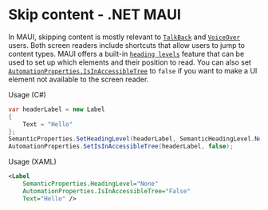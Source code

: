 # Skip content - .NET MAUI

In MAUI, skipping content is mostly relevant to [`TalkBack`](https://appt.org/en/docs/android/features/talkback) and [`VoiceOver`](https://appt.org/en/docs/ios/features/voiceover) users. Both screen readers include shortcuts that allow users to jump to content types. MAUI offers a built-in [`heading levels`](https://learn.microsoft.com/en-us/dotnet/maui/fundamentals/accessibility#heading-levels) feature that can be used to set up which elements and their position to read. You can also set [`AutomationProperties.IsInAccessibleTree`](https://learn.microsoft.com/en-us/dotnet/maui/fundamentals/accessibility#isinaccessibletree) to `false` if you want to make a UI element not available to the screen reader.

Usage (C#)

```csharp
var headerLabel = new Label
{
    Text = "Hello"
};
SemanticProperties.SetHeadingLevel(headerLabel, SemanticHeadingLevel.None);
AutomationProperties.SetIsInAccessibleTree(headerLabel, false);
```

Usage (XAML)

```xml
<Label
    SemanticProperties.HeadingLevel="None"
    AutomationProperties.IsInAccessibleTree="False"
    Text="Hello" />
```
